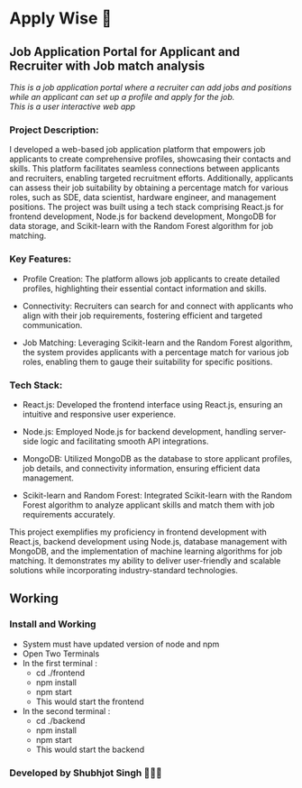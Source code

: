 # Apply Wise 🤔

## Job Application Portal for Applicant and Recruiter with Job match analysis

*This is a job application portal where a recruiter can add jobs and positions while an applicant can set up a profile and apply for the job.*  
*This is a user interactive web app*  


### Project Description:
I developed a web-based job application platform that empowers job applicants to create comprehensive profiles, showcasing their contacts and skills. This platform facilitates seamless connections between applicants and recruiters, enabling targeted recruitment efforts. Additionally, applicants can assess their job suitability by obtaining a percentage match for various roles, such as SDE, data scientist, hardware engineer, and management positions. The project was built using a tech stack comprising React.js for frontend development, Node.js for backend development, MongoDB for data storage, and Scikit-learn with the Random Forest algorithm for job matching.

### Key Features:
- Profile Creation: The platform allows job applicants to create detailed profiles, highlighting their essential contact information and skills.

- Connectivity: Recruiters can search for and connect with applicants who align with their job requirements, fostering efficient and targeted communication.

- Job Matching: Leveraging Scikit-learn and the Random Forest algorithm, the system provides applicants with a percentage match for various job roles, enabling them to gauge their suitability for specific positions.

### Tech Stack:
- React.js: Developed the frontend interface using React.js, ensuring an intuitive and responsive user experience.

- Node.js: Employed Node.js for backend development, handling server-side logic and facilitating smooth API integrations.

- MongoDB: Utilized MongoDB as the database to store applicant profiles, job details, and connectivity information, ensuring efficient data management.

- Scikit-learn and Random Forest: Integrated Scikit-learn with the Random Forest algorithm to analyze applicant skills and match them with job requirements accurately.

This project exemplifies my proficiency in frontend development with React.js, backend development using Node.js, database management with MongoDB, and the implementation of machine learning algorithms for job matching. It demonstrates my ability to deliver user-friendly and scalable solutions while incorporating industry-standard technologies.


## Working

### Install and Working

* System must have updated version of node and npm
* Open Two Terminals
* In the first terminal :   
    * cd ./frontend
    * npm install
    * npm start
    * This would start the frontend
* In the second terminal : 
    * cd ./backend
    * npm install
    * npm start
    * This would start the backend

### Developed by Shubhjot Singh 🧑🏻‍💻
